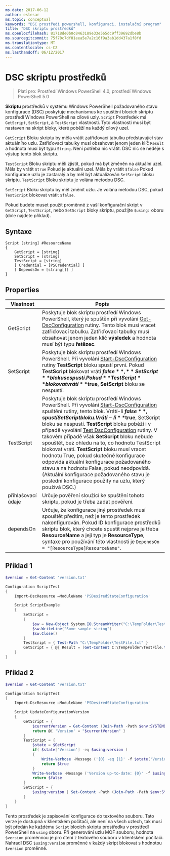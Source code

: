 ```yaml
---
ms.date: 2017-06-12
author: eslesar
ms.topic: conceptual
keywords: "DSC prostředí powershell, konfiguraci, instalační program"
title: "DSC skriptu prostředků"
ms.openlocfilehash: 81718de0b0c8463189e33e565dc9ff39692dbe8b
ms.sourcegitcommit: 75f70c7df01eea5e7a2c16f9a3ab1dd437a1f8fd
ms.translationtype: MT
ms.contentlocale: cs-CZ
ms.lasthandoff: 06/12/2017
---
```

# <a name="dsc-script-resource"></a>DSC skriptu prostředků

 
> Platí pro: Prostředí Windows PowerShell 4.0, prostředí Windows PowerShell 5.0

**Skriptu** prostředků v systému Windows PowerShell požadovaného stavu konfigurace (DSC) poskytuje mechanismus ke spuštění blocích skriptu prostředí Windows PowerShell na cílové uzly. `Script` Prostředek má `GetScript`, `SetScript`, a `TestScript` vlastnosti. Tyto vlastnosti musí být nastaven na skript bloky, které poběží na každý cílový uzel. 

`GetScript` Bloku skriptu by měla vrátit zatřiďovací tabulku představující stav aktuálního uzlu. Zatřiďovací tabulky musí obsahovat jenom jeden klíč `Result` a hodnota musí být typu `String`. Není potřeba nic vrátit. DSC nic se neděje s výstup tento blok skriptu.

`TestScript` Bloku skriptu měli zjistit, pokud má být změněn na aktuální uzel. Měla by vrátit `$true` Pokud je aktuální uzel. Měla by vrátit `$false` Pokud konfigurace uzlu je zastaralý a by měl být aktualizován `SetScript` bloku skriptu. `TestScript` Bloku skriptu je volána metodou DSC.

`SetScript` Bloku skriptu by měl změnit uzlu. Je volána metodou DSC, pokud `TestScript` blokovat vrátit `$false`.

Pokud budete muset použít proměnné z vaší konfigurační skript v `GetScript`, `TestScript`, nebo `SetScript` bloky skriptu, použijte `$using:` oboru (dole najdete příklad).


## <a name="syntax"></a>Syntaxe

```
Script [string] #ResourceName
{
    GetScript = [string]
    SetScript = [string]
    TestScript = [string]
    [ Credential = [PSCredential] ]
    [ DependsOn = [string[]] ]
}
```

## <a name="properties"></a>Properties

|  Vlastnost  |  Popis   | 
|---|---| 
| GetScript| Poskytuje blok skriptu prostředí Windows PowerShell, který je spuštěn při vyvolání [Get-DscConfiguration](https://technet.microsoft.com/en-us/library/dn407379.aspx) rutiny. Tento blok musí vracet zatřiďovací tabulku. Zatřiďovací tabulky musí obsahovat jenom jeden klíč **výsledek** a hodnota musí být typu **řetězec**.| 
| SetScript| Poskytuje blok skriptu prostředí Windows PowerShell. Při vyvolání [Start-DscConfiguration](https://technet.microsoft.com/en-us/library/dn521623.aspx) rutiny **TestScript** bloku spustí první. Pokud **TestScript** blokovat vrátí **$false**, **SetScript** bloku se spustí. Pokud **TestScript** blokovat vrátí **$true**, **SetScript** bloku se nespustí.| 
| TestScript| Poskytuje blok skriptu prostředí Windows PowerShell. Při vyvolání [Start-DscConfiguration](https://technet.microsoft.com/en-us/library/dn521623.aspx) spuštění rutiny, tento blok. Vrátí-li **$false**, spustí SetScript bloku. Vrátí-li **$true**, SetScript bloku se nespustí. **TestScript** bloku poběží i v případě vyvolání [Test DscConfiguration](https://technet.microsoft.com/en-us/library/dn407382.aspx) rutiny. V takovém případě však **SetScript** bloku nebude spouštět, bez ohledu na to, co hodnotu TestScript blokovat vrátí. **TestScript** bloku musí vracet hodnotu True, pokud skutečné konfigurace odpovídá aktuální konfigurace požadovaného stavu a na hodnotu False, pokud neodpovídá. (Aktuální konfigurace požadovaného stavu je poslední konfigurace použity na uzlu, který používá DSC.)| 
| přihlašovací údaje| Určuje pověření sloužící ke spuštění tohoto skriptu, pokud je třeba zadat pověření.| 
| dependsOn| Určuje, že konfigurace jiný prostředek musí spouštět předtím, než je tento prostředek nakonfigurován. Pokud ID konfigurace prostředků skriptu blok, který chcete spustit nejprve je třeba **ResourceName** a její typ je **ResourceType**, syntaxe pro používání této vlastnosti je `DependsOn = "[ResourceType]ResourceName"`.

## <a name="example-1"></a>Příklad 1
```powershell
$version = Get-Content 'version.txt'

Configuration ScriptTest
{
    Import-DscResource –ModuleName 'PSDesiredStateConfiguration'

    Script ScriptExample
    {
        SetScript = 
        { 
            $sw = New-Object System.IO.StreamWriter("C:\TempFolder\TestFile.txt")
            $sw.WriteLine("Some sample string")
            $sw.Close()
        }
        TestScript = { Test-Path "C:\TempFolder\TestFile.txt" }
        GetScript = { @{ Result = (Get-Content C:\TempFolder\TestFile.txt) } }          
    }
}
```

## <a name="example-2"></a>Příklad 2
```powershell
$version = Get-Content 'version.txt'

Configuration ScriptTest
{
    Import-DscResource –ModuleName 'PSDesiredStateConfiguration'

    Script UpdateConfigurationVersion
    {
        GetScript = { 
            $currentVersion = Get-Content (Join-Path -Path $env:SYSTEMDRIVE -ChildPath 'version.txt')
            return @{ 'Version' = "$currentVersion" }
        }          
        TestScript = { 
            $state = $GetScript
            if( $state['Version'] -eq $using:version )
            {
                Write-Verbose -Message ('{0} -eq {1}' -f $state['Version'],$using:version)
                return $true
            }
            Write-Verbose -Message ('Version up-to-date: {0}' -f $using:version)
            return $false
        }
        SetScript = { 
            $using:version | Set-Content -Path (Join-Path -Path $env:SYSTEMDRIVE -ChildPath 'version.txt')
        }
    }
}
```

Tento prostředek je zapisování konfigurace do textového souboru. Tato verze je dostupná v klientském počítači, ale není na všech uzlech, tak musí být předán ke každému `Script` blocích skriptu prostředku v prostředí PowerShell na `using` oboru. Při generování uzlu MOF souboru, hodnota `$version` proměnnou je pro čtení z textového souboru v klientském počítači. Nahradí DSC `$using:version` proměnné v každý skript blokovat s hodnotou `$version` proměnné.

